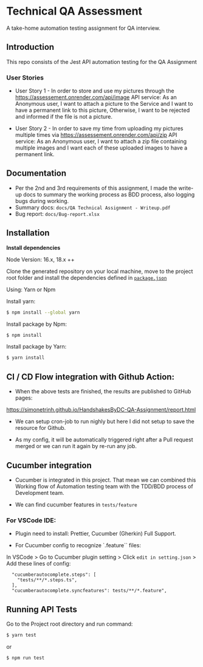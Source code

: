 # Technical QA Assessment

A take-home automation testing assignment for QA interview.

## Introduction

This repo consists of the Jest API automation testing for the QA Assignment

### User Stories

- User Story 1 -
  In order to store and use my pictures through the https://assessement.onrender.com/api/image API service:
  As an Anonymous user,
  I want to attach a picture to the Service
  and I want to have a permanent link to this picture,
  Otherwise, I want to be rejected and informed if the file is not a picture.

- User Story 2 -
  In order to save my time from uploading my pictures multiple times via https://assessement.onrender.com/api/zip API service:
  As an Anonymous user,
  I want to attach a zip file containing multiple images
  and I want each of these uploaded images to have a permanent link.

## Documentation

- Per the 2nd and 3rd requirements of this assignment, I made the write-up docs to summary the working process as BDD process, also logging bugs during working.
- Summary docs: `docs/QA Technical Assignment - Writeup.pdf`
- Bug report: `docs/Bug-report.xlsx`

## Installation

**Install dependencies**

Node Version: 16.x, 18.x ++

Clone the generated repository on your local machine, move to the project root folder and install the dependencies defined in [`package.json`](./package.json)

Using: Yarn or Npm

Install yarn:

```bash
$ npm install --global yarn
```

Install package by Npm:

```bash
$ npm install
```

Install package by Yarn:

```bash
$ yarn install
```

## CI / CD Flow integration with Github Action:

- When the above tests are finished, the results are published to GitHub pages:

https://simonetrinh.github.io/HandshakesByDC-QA-Assignment/report.html

- We can setup cron-job to run nighly but here I did not setup to save the resource for Github.

- As my config, it will be automatically triggered right after a Pull request merged or we can run it again by re-run any job.

## Cucumber integration

- Cucumber is integrated in this project. That mean we can combined this Working flow of Automation testing team with the TDD/BDD process of Development team.

- We can find cucumber features in `tests/feature`

### For VSCode IDE:

- Plugin need to install: Prettier, Cucumber (Gherkin) Full Support.

- For Cucumber config to recognize `.feature`` files:

In VSCode > Go to Cucumber plugin setting > Click `edit in setting.json` > Add these lines of config:

```
  "cucumberautocomplete.steps": [
    "tests/**/*.steps.ts",
  ],
  "cucumberautocomplete.syncfeatures": tests/**/*.feature",
```

## Running API Tests

Go to the Project root directory and run command:

```bash
$ yarn test
```

or

```bash
$ npm run test
```
